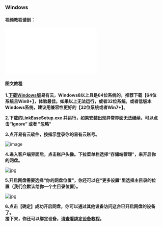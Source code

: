 ### Windows

#### 视频教程请到：

<iframe src="//player.bilibili.com/player.html?bvid=BV1DSqUYWEVh" scrolling="no" border="0" frameborder="no" framespacing="0" allowfullscreen="true"> </iframe>


#### 图文教程

**1.[下载Windows版](https://www.linkease.com/download/?platform=windows)易有云，Windows8以上且是64位系统的，推荐下载【64位系统且Win8+】，体验最佳。如果以上无法运行，或者32位系统，或者低版本Windows系统，建议用兼容性更好的【32位系统或者Win7+】。**

**2.下载的LinkEaseSetup.exe 并运行，如果安装出现异常界面无法继续，可以点击“Ignore” 或者 "忽略"**

**3.点开易有云软件，按指示登录你的易有云账号。**

![image](./image/windows/win1.jpg)


**4.进⼊客户端界⾯后，点击账户头像。下拉菜单栏选择“存储端管理”，来开启你的⽹盘。**

![jpg](./image/mac/mac4.jpg)


**5.开启⽹盘需要选择“你的⽹盘位置”，你还可以在“更多设置”⾥选择主⽬录的位置（我们会默认给你⼀个主⽬录位置）。**

![jpg](./image/mac/mac5.jpg)

**6.点击【确定】成功开启网盘，你可以通过其他设备访问这台已开启⽹盘的设备了。**  
**接下来，你还可以绑定设备，[请查看绑定设备教程](/zh/guide/linkease/install/device/qnap.md)。**
